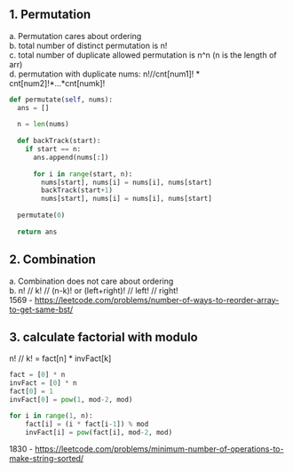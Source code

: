 ## 1. Permutation

a. Permutation cares about ordering  
b. total number of distinct permutation is n!  
c. total number of duplicate allowed permutation is n^n (n is the length of arr)  
d. permutation with duplicate nums: n!//cnt[num1]! * cnt[num2]!*...*cnt[numk]!

```python
def permutate(self, nums):
  ans = []
  
  n = len(nums)
  
  def backTrack(start):
    if start == n:
      ans.append(nums[:])
      
      for i in range(start, n):
        nums[start], nums[i] = nums[i], nums[start]
        backTrack(start+1)
        nums[start], nums[i] = nums[i], nums[start]
  
  permutate(0)
  
  return ans

```

## 2. Combination

a. Combination does not care about ordering  
b. n! // k! // (n-k)! or (left+right)! // left! // right!  
1569 - https://leetcode.com/problems/number-of-ways-to-reorder-array-to-get-same-bst/

## 3. calculate factorial with modulo
n! // k! = fact[n] * invFact[k]

```python
fact = [0] * n
invFact = [0] * n
fact[0] = 1
invFact[0] = pow(1, mod-2, mod)

for i in range(1, n):
    fact[i] = (i * fact[i-1]) % mod
    invFact[i] = pow(fact[i], mod-2, mod)
```

1830 - https://leetcode.com/problems/minimum-number-of-operations-to-make-string-sorted/
